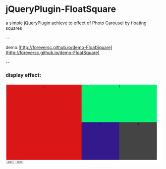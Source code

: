 # jQueryPlugin-FloatSquare
a simple jQueryPlugin  achieve to effect of Photo Carousel by floating squares  

--

demo:[http://foreversc.github.io/demo-FloatSquare](http://foreversc.github.io/demo-FloatSquare)

--

### display effect:  
![image](https://github.com/ForeverSc/jQueryPlugin-FloatSquare/blob/master/pic/demo.gif)